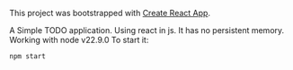 This project was bootstrapped with [Create React App](https://github.com/facebook/create-react-app).

A Simple TODO application. Using react in js. It has no persistent memory.
Working with node v22.9.0
To start it:
```bash
npm start
```

